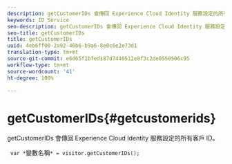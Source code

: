 ```yaml
---
description: getCustomerIDs 會傳回 Experience Cloud Identity 服務設定的所有客戶 ID。
keywords: ID Service
seo-description: getCustomerIDs 會傳回 Experience Cloud Identity 服務設定的所有客戶 ID。
seo-title: getCustomerIDs
title: getCustomerIDs
uuid: 4eb6ff00-2a92-46b6-b9a6-8e0c6e2e73d1
translation-type: tm+mt
source-git-commit: e6d65f1bfed187d7440512e8f3c2de0550506c95
workflow-type: tm+mt
source-wordcount: '41'
ht-degree: 100%

---
```



# getCustomerIDs{#getcustomerids}

getCustomerIDs 會傳回 Experience Cloud Identity 服務設定的所有客戶 ID。

<!--
Is there anything else we can say about this??
-->

` var *`變數名稱`* = visitor.getCustomerIDs();`
